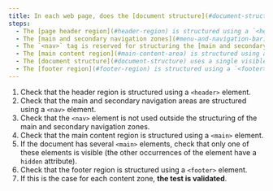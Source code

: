```yaml
---
title: In each web page, does the [document structure](#document-structure) meet these conditions (excluding special cases)?
steps:
  - The [page header region](#header-region) is structured using a `<header>` tag.
  - The [main and secondary navigation zones](#menu-and-navigation-bar) are structured using a `<nav>` tag.
  - The `<nav>` tag is reserved for structuring the [main and secondary navigation zones](#menu-and-navigation-bar).
  - The [main content region](#main-content-area) is structured using a `<main>` tag.
  - The [document structure](#document-structure) uses a single visible `<main>` tag.
  - The [footer region](#footer-region) is structured using a `<footer>` tag.
---
```


1. Check that the header region is structured using a `<header>` element.
2. Check that the main and secondary navigation areas are structured using a `<nav>` element.
3. Check that the `<nav>` element is not used outside the structuring of the main and secondary navigation zones.
4. Check that the main content region is structured using a `<main>` element.
5. If the document has several `<main>` elements, check that only one of these elements is visible (the other occurrences of the element have a `hidden` attribute).
6. Check that the footer region is structured using a `<footer>` element.
7. If this is the case for each content zone, **the test is validated**.
